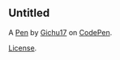 Untitled
--------


A [Pen](https://codepen.io/Gichu17/pen/bNbZdbN) by [Gichu17](https://codepen.io/Gichu17) on [CodePen](https://codepen.io).

[License](https://codepen.io/license/pen/bNbZdbN).
